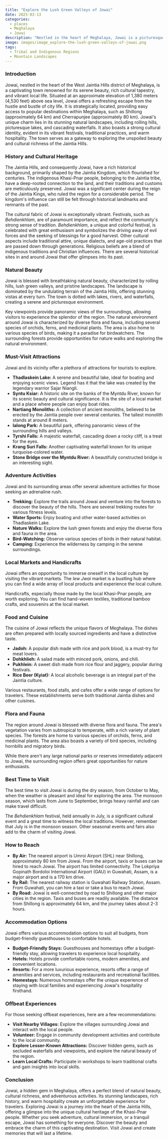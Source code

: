 ```yaml
---
title: "Explore the Lush Green Valleys of Jowai"
date: 2025-03-13
categories:
  - places
  - Meghalaya
  - Jowai
description: "Nestled in the heart of Meghalaya, Jowai is a picturesque town surrounded by lush green valleys and vibrant culture. Known as the 'Scotland of the East,' it offers breathtaking views of tea plantations, rolling hills, and cascading waterfalls. The Kudzu Valley near Jowai is a must-visit for nature lovers, offering stunning landscapes and opportunities for adventure activities like trekking."
image: images/image_explore-the-lush-green-valleys-of-jowai.png
tags: 
  - Tribal and Indigenous Regions
  - Mountain Landscapes
---
```



### **Introduction**

Jowai, nestled in the heart of the West Jaintia Hills district of Meghalaya, is a captivating town renowned for its serene beauty, rich cultural tapestry, and vibrant local life. Situated at an approximate elevation of 1,380 meters (4,530 feet) above sea level, Jowai offers a refreshing escape from the hustle and bustle of city life. It is strategically located, providing easy access to popular destinations within Meghalaya, such as Shillong (approximately 64 km) and Cherrapunjee (approximately 80 km). Jowai's unique charm lies in its stunning natural landscapes, including rolling hills, picturesque lakes, and cascading waterfalls. It also boasts a strong cultural identity, evident in its vibrant festivals, traditional practices, and warm hospitality. The town serves as a gateway to exploring the unspoiled beauty and cultural richness of the Jaintia Hills.

### **History and Cultural Heritage**

The Jaintia Hills, and consequently Jowai, have a rich historical background, primarily shaped by the Jaintia Kingdom, which flourished for centuries. The indigenous Khasi-Pnar people, belonging to the Jaintia tribe, have a deep-rooted connection to the land, and their traditions and customs are meticulously preserved. Jowai was a significant center during the reign of the Jaintia Kings, who ruled the region for a considerable period. The kingdom's influence can still be felt through historical landmarks and remnants of the past.

The cultural fabric of Jowai is exceptionally vibrant. Festivals, such as *Behdienkhlam*, are of paramount importance, and reflect the community's strong sense of tradition.  *Behdienkhlam*, a unique and colorful festival, is celebrated with great enthusiasm and symbolizes the driving away of evil forces and the seeking of blessings for a good harvest. Other cultural aspects include traditional attire, unique dialects, and age-old practices that are passed down through generations. Religious beliefs are a blend of indigenous traditions and Christian influences. There are several historical sites in and around Jowai that offer glimpses into its past.

### **Natural Beauty**

Jowai is blessed with breathtaking natural beauty, characterized by rolling hills, lush green valleys, and pristine landscapes. The landscape is dominated by the undulating terrain of the Jaintia Hills, offering stunning vistas at every turn.  The town is dotted with lakes, rivers, and waterfalls, creating a serene and picturesque environment.

Key viewpoints provide panoramic views of the surroundings, allowing visitors to experience the splendor of the region. The natural environment around Jowai is characterized by diverse flora and fauna, including several species of orchids, ferns, and medicinal plants. The area is also home to various species of birds, making it a paradise for birdwatchers. The surrounding forests provide opportunities for nature walks and exploring the natural environment.

### **Must-Visit Attractions**

Jowai and its vicinity offer a plethora of attractions for tourists to explore.

*   **Thadlaskein Lake:** A serene and beautiful lake, ideal for boating and enjoying scenic views.  Legend has it that the lake was created by the legendary warrior Sajar Niangli.
*   **Syntu Ksiar:** A historic site on the banks of the Myntdu River, known for its scenic beauty and cultural significance. It is the site of a local market and a place where people can enjoy boat rides.
*   **Nartiang Monoliths:** A collection of ancient monoliths, believed to be erected by the Jaintia people over several centuries.  The tallest monolith stands at around 8 meters.
*   **Ialong Park:** A beautiful park, offering panoramic views of the surrounding hills and valleys.
*   **Tyrshi Falls:** A majestic waterfall, cascading down a rocky cliff, is a treat for the eyes.
*   **Krang Suri Falls:** Another captivating waterfall known for its unique turquoise-colored water.
*   **Stone Bridge over the Myntdu River:** A beautifully constructed bridge is an interesting sight.

### **Adventure Activities**

Jowai and its surrounding areas offer several adventure activities for those seeking an adrenaline rush.

*   **Trekking:** Explore the trails around Jowai and venture into the forests to discover the beauty of the hills. There are several trekking routes for various fitness levels.
*   **Water Sports:** Enjoy boating and other water-based activities on Thadlaskein Lake.
*   **Nature Walks:** Explore the lush green forests and enjoy the diverse flora and fauna in the area.
*   **Bird-Watching:** Observe various species of birds in their natural habitat.
*   **Camping:** Experience the wilderness by camping in the serene surroundings.

### **Local Markets and Handicrafts**

Jowai offers an opportunity to immerse oneself in the local culture by visiting the vibrant markets. The *Iew Jwai* market is a bustling hub where you can find a wide array of local products and experience the local culture.

Handicrafts, especially those made by the local Khasi-Pnar people, are worth exploring.  You can find hand-woven textiles, traditional bamboo crafts, and souvenirs at the local market.

### **Food and Cuisine**

The cuisine of Jowai reflects the unique flavors of Meghalaya. The dishes are often prepared with locally sourced ingredients and have a distinctive taste.

*   **Jadoh:** A popular dish made with rice and pork blood, is a must-try for meat lovers.
*   **Dohkhlieh:** A salad made with minced pork, onions, and chili.
*   **Pukhlein:** A sweet dish made from rice flour and jaggery, popular during festivals.
*   **Rice Beer (Kyiat):** A local alcoholic beverage is an integral part of the Jaintia culture.

Various restaurants, food stalls, and cafes offer a wide range of options for travelers. These establishments serve both traditional Jaintia dishes and other cuisines.

### **Flora and Fauna**

The region around Jowai is blessed with diverse flora and fauna. The area's vegetation varies from subtropical to temperate, with a rich variety of plant species. The forests are home to various species of orchids, ferns, and medicinal plants. The area also boasts a variety of bird species, including hornbills and migratory birds.

While there aren't any large national parks or reserves immediately adjacent to Jowai, the surrounding region offers great opportunities for nature enthusiasts.

### **Best Time to Visit**

The best time to visit Jowai is during the dry season, from October to May, when the weather is pleasant and ideal for exploring the area. The monsoon season, which lasts from June to September, brings heavy rainfall and can make travel difficult.

The *Behdienkhlam* festival, held annually in July, is a significant cultural event and a great time to witness the local traditions. However, remember that July is in the monsoon season. Other seasonal events and fairs also add to the charm of visiting Jowai.

### **How to Reach**

*   **By Air:** The nearest airport is Umroi Airport (SHL) near Shillong, approximately 80 km from Jowai. From the airport, taxis or buses can be hired to reach Jowai. The airport has limited connectivity. The Lokpriya Gopinath Bordoloi International Airport (GAU) in Guwahati, Assam, is a major airport and is a 170 km drive.
*   **By Rail:** The nearest railway station is Guwahati Railway Station, Assam. From Guwahati, you can hire a taxi or take a bus to reach Jowai.
*   **By Road:** Jowai is well-connected by road to Shillong and other major cities in the region. Taxis and buses are readily available. The distance from Shillong is approximately 64 km, and the journey takes about 2-3 hours.

### **Accommodation Options**

Jowai offers various accommodation options to suit all budgets, from budget-friendly guesthouses to comfortable hotels.

*   **Budget-Friendly Stays:** Guesthouses and homestays offer a budget-friendly stay, allowing travelers to experience local hospitality.
*   **Hotels:** Hotels provide comfortable rooms, modern amenities, and convenient locations.
*   **Resorts:** For a more luxurious experience, resorts offer a range of amenities and services, including restaurants and recreational facilities.
*   **Homestays:** Numerous homestays offer the unique experience of staying with local families and experiencing Jowai's hospitality firsthand.

### **Offbeat Experiences**

For those seeking offbeat experiences, here are a few recommendations:

*   **Visit Nearby Villages:** Explore the villages surrounding Jowai and interact with the local people.
*   **Volunteer:** Engage in community development activities and contribute to the local community.
*   **Explore Lesser-Known Attractions:** Discover hidden gems, such as secluded waterfalls and viewpoints, and explore the natural beauty of the region.
*   **Learn Local Crafts:** Participate in workshops to learn traditional crafts and gain insights into local skills.

### **Conclusion**

Jowai, a hidden gem in Meghalaya, offers a perfect blend of natural beauty, cultural richness, and adventurous activities. Its stunning landscapes, rich history, and warm hospitality create an unforgettable experience for travelers. Exploring Jowai is a journey into the heart of the Jaintia Hills, offering a glimpse into the unique cultural heritage of the Khasi-Pnar people. Whether you seek adventure, cultural immersion, or a tranquil escape, Jowai has something for everyone. Discover the beauty and embrace the charm of this captivating destination. Visit Jowai and create memories that will last a lifetime.


